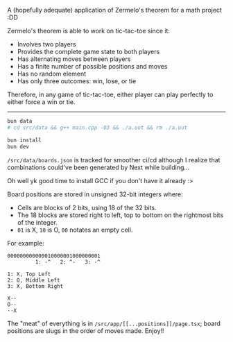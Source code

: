 A (hopefully adequate) application of Zermelo's theorem for a math project :DD

Zermelo's theorem is able to work on tic-tac-toe since it:
- Involves two players
- Provides the complete game state to both players
- Has alternating moves between players
- Has a finite number of possible positions and moves
- Has no random element
- Has only three outcomes: win, lose, or tie

Therefore, in any game of tic-tac-toe, either player can play perfectly to either force a win or tie.

___

```bash
bun data
# cd src/data && g++ main.cpp -O3 && ./a.out && rm ./a.out

bun install
bun dev
```

`/src/data/boards.json` is tracked for smoother ci/cd although I realize that combinations could've been generated by Next while building...

Oh well yk good time to install GCC if you don't have it already :>

Board positions are stored in unsigned 32-bit integers where:
- Cells are blocks of 2 bits, using 18 of the 32 bits.
- The 18 blocks are stored right to left, top to bottom on the rightmost bits of the integer.
- `01` is X, `10` is O, `00` notates an empty cell.

For example:
```
000000000000010000001000000001
         1: -^   2: ^-   3: -^

1: X, Top Left
2: O, Middle Left
3: X, Bottom Right

X··
O··
··X
```

The "meat" of everything is in `/src/app/[[...positions]]/page.tsx`; board positions are slugs in the order of moves made. Enjoy!!